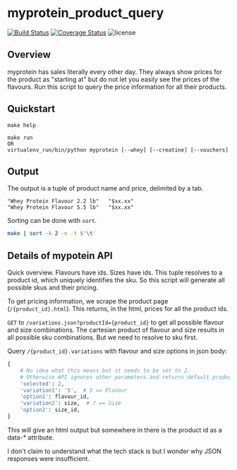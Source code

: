 # myprotein_product_query

[![Build Status](https://travis-ci.com/ipwnponies/myprotein_product_query.svg?branch=master)](https://travis-ci.com/ipwnponies/myprotein_product_query)
[![Coverage Status](https://img.shields.io/coveralls/github/ipwnponies/myprotein_product_query.svg)](https://coveralls.io/github/ipwnponies/myprotein_product_query?branch=master)
![license](https://img.shields.io/github/license/ipwnponies/myprotein_product_query.svg)

## Overview

myprotein has sales literally every other day.
They always show prices for the product as "starting at" but do not let you easily see the prices of the flavours.
Run this script to query the price information for all their products.

## Quickstart

```Shell
make help

make run
OR
virtualenv_run/bin/python myprotein [--whey] [--creatine] [--vouchers]
```

## Output

The output is a tuple of product name and price, delimited by a tab.

```text
"Whey Protein Flavour 2.2 lb"   "$xx.xx"
"Whey Protein Flavour 5.5 lb"   "$xx.xx"
```

Sorting can be done with `sort`.

```sh
make | sort -k 2 -n -t $'\t'
```

## Details of mypotein API

Quick overview.
Flavours have ids.
Sizes have ids.
This tuple resolves to a product id, which uniquely identifies the sku.
So this script will generate all possible skus and their pricing.

To get pricing information, we scrape the product page (`/{product_id}.html`).
This returns, in the html, prices for all the product ids.

`GET` to `/variations.json?productId={product_id}` to get all possible flavour and size combinations.
The cartesian product of flavour and size results in all possible sku combinations.
But we need to resolve to sku first.

Query `/{product_id}.variations` with flavour and size options in json body:

```python
{
    # No idea what this means but it needs to be set to 2.
    # Otherwise API ignores other parameters and returns default product (unflavoured)
    'selected': 2,
    'variation1': '5',  # 5 == Flavour
    'option1': flavour_id,
    'variation2': size,  # 7 == Size
    'option2': size_id,
}
```

This will give an html output but somewhere in there is the product id as a data-* attribute.

I don't claim to understand what the tech stack is but I wonder why JSON responses were insufficient.
